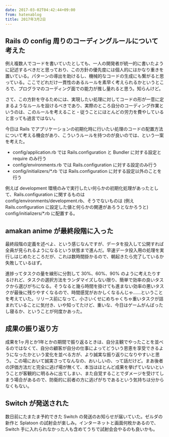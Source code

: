 ```yaml
---
date: 2017-03-02T04:42:44+09:00
from: hatenablog
title: 2017年3月2日
---
```

## Rails の config 周りのコーディングルールについて考えた

例え複数人でコードを書いていたとしても、一人の開発者が統一的に書いたように記述するべきだと思っており、この方針の優先度には個人的にはかなり重きを置いている。パターンの導出を助けるし、機械的なコードの生成にも繋がると思っている。ここでどれだけ一貫性のあるルールを素早く考えられるかというところで、プログラマのコーディング面での能力が推し量れると思う。知らんけど。

さて、この方針を守るためには、実現したい処理に対してコードの形が一意に定まるようなルールを設けるべきであり、実際のところ自分のコーディング作業というのは、このルールを考えること・従うことにほとんどの労力を費やしていると言っても過言ではない。

今日は Rails でアプリケーションの初期化時に行いたい処理のコードの配置方法について考える機会があり、こういうルールを持つのが良いのでは、という一案を考えた。

- config/application.rb では Rails.configuration と Bundler に対する設定と require のみ行う
- config/environments.rb では Rails.configuration に対する設定のみ行う
- config/initializers/\*.rb では Rails.configuration に対する設定以外のことを行う

例えば development 環境のみで実行したい何らかの初期化処理があったとして、Rails.configuration に関するものは config/environments/development.rb、そうでないものは (例え Rails.configuration に設定した値と何らかの関連があろうとなかろうと) config/initializers/\*.rb に配置する。

## amakan anime が最終段階に入った

最終段階の定義を述べよ、という感じなんですが、データを投入して公開すれば全員が見られるようになるという状態まで進んだ。早速データ投入用の処理を実行しはじめたところだが、これは数時間掛かるので、朝起きたら完了しているか失敗しているはず。

進捗ってタスクの量を線形に分割して 30%、60%、90% のように考えたりするけれど、タスクの選択方法をランダマイズしない限り、簡単で効率の良いタスクから選びがちになる。そうなると幾ら時間を掛けても進まない効率の悪いタスクが最後に残りやすくなるので、時間感覚がおかしくなるんじゃ……ということを考えていた。リリース前になって、小さいくせにめちゃくちゃ重いタスクが詰まれていることに気付き、いや知ってたけど、重いな、今日はゲームがんばったし寝るか、ということが何度かあった。

## 成果の振り返り方

成果を1ヶ月とか1年とかの期間で振り返るときは、自分主観でやったことを並べるのではなくて、自分の顧客が自分の仕事によってどういう恩恵を享受できるようになったかという変化を並べる方が、より誠実な振り返りになりやすいと思う。この場において誠実さってなんなの、おいしいの、って話だけど。まあ後者の評価方法だと完全に逃げ場が無くて、本当はほとんど成果を挙げていないということが客観的に明るみに出てしまい、また自覚することでダメージを受けてしまう場合があるので、防衛的に前者の方に逃げがちであるという気持ちは分からなくもない。

## Switch が発送された

数日前にたまたま予約できた Switch の発送のお知らせが届いていた。ゼルダの新作と Splatoon の試射会が楽しみ。インターネットと画面何枚かあるので、Switch 手に入れられなかった人も含めてうちで試射会会やるのも良いかも。

